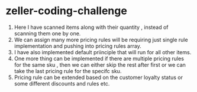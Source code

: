 # zeller-coding-challenge

1. Here I have scanned items along with their quantity , instead of scanning them one by one. 
2. We can assign many more pricing rules will be requiring just single rule implementation and pushing into pricing rules array.
3. I have also implemented default priinciple that will run for all other items.
4. One more thing can be implemented if there are multiple pricing rules for the same sku , then we can either skip the rest after first or we can take the last pricing rule for the specifc sku. 
5. Pricing rule can be extended based on the customer loyalty status or some different discounts and rules etc.